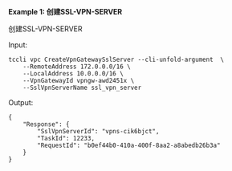 **Example 1: 创建SSL-VPN-SERVER**

创建SSL-VPN-SERVER

Input: 

```
tccli vpc CreateVpnGatewaySslServer --cli-unfold-argument  \
    --RemoteAddress 172.0.0.0/16 \
    --LocalAddress 10.0.0.0/16 \
    --VpnGatewayId vpngw-awd2451x \
    --SslVpnServerName ssl_vpn_server
```

Output: 
```
{
    "Response": {
        "SslVpnServerId": "vpns-cik6bjct",
        "TaskId": 12233,
        "RequestId": "b0ef44b0-410a-400f-8aa2-a8abedb26b3a"
    }
}
```

